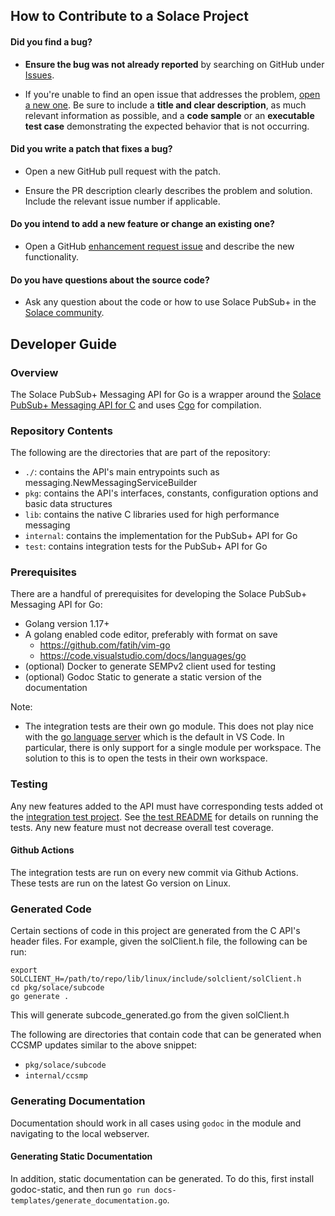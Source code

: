 ## How to Contribute to a Solace Project

#### **Did you find a bug?**

* **Ensure the bug was not already reported** by searching on GitHub under [Issues](https://github.com/SolaceProducts/pubsubplus-go-client/issues).

* If you're unable to find an open issue that addresses the problem, [open a new one](https://github.com/SolaceProducts/pubsubplus-go-client/issues/new). Be sure to include a **title and clear description**, as much relevant information as possible, and a **code sample** or an **executable test case** demonstrating the expected behavior that is not occurring.

#### **Did you write a patch that fixes a bug?**

* Open a new GitHub pull request with the patch.

* Ensure the PR description clearly describes the problem and solution. Include the relevant issue number if applicable.

#### **Do you intend to add a new feature or change an existing one?**

* Open a GitHub [enhancement request issue](https://github.com/SolaceProducts/pubsubplus-go-client/issues/new) and describe the new functionality.

#### **Do you have questions about the source code?**

* Ask any question about the code or how to use Solace PubSub+ in the [Solace community](https://solace.dev/community/).

## Developer Guide

### Overview

The Solace PubSub+ Messaging API for Go is a wrapper around the [Solace PubSub+ Messaging API for C](https://docs.solace.com/Solace-PubSub-Messaging-APIs/C-API/c-api-home.htm) and uses [Cgo](https://pkg.go.dev/cmd/cgo) for compilation.

### Repository Contents

The following are the directories that are part of the repository:
- `./`: contains the API's main entrypoints such as messaging.NewMessagingServiceBuilder
- `pkg`: contains the API's interfaces, constants, configuration options and basic data structures
- `lib`: contains the native C libraries used for high performance messaging
- `internal`: contains the implementation for the PubSub+ API for Go
- `test`: contains integration tests for the PubSub+ API for Go

### Prerequisites

There are a handful of prerequisites for developing the Solace PubSub+ Messaging API for Go:
- Golang version 1.17+
- A golang enabled code editor, preferably with format on save
    - https://github.com/fatih/vim-go
    - https://code.visualstudio.com/docs/languages/go
- (optional) Docker to generate SEMPv2 client used for testing
- (optional) Godoc Static to generate a static version of the documentation

Note:
- The integration tests are their own go module. This does not play nice with the [go language server](https://github.com/golang/tools/blob/master/gopls/README.md) which is the default in VS Code. In particular, there is only support for a single module per workspace. The solution to this is to open the tests in their own workspace.

### Testing

Any new features added to the API must have corresponding tests added ot the [integration test project](./test). See [the test README](./test/README.md) for details on running the tests. Any new feature must not decrease overall test coverage.

#### Github Actions

The integration tests are run on every new commit via Github Actions. These tests are run on the latest Go version on Linux.

### Generated Code
Certain sections of code in this project are generated from the C API's header files. For example, given the solClient.h file,
the following can be run:
```
export SOLCLIENT_H=/path/to/repo/lib/linux/include/solclient/solClient.h
cd pkg/solace/subcode
go generate .
```
This will generate subcode_generated.go from the given solClient.h

The following are directories that contain code that can be generated when CCSMP updates similar to the above snippet:
- `pkg/solace/subcode`
- `internal/ccsmp`

### Generating Documentation

Documentation should work in all cases using `godoc` in the module and navigating to the local webserver. 

#### Generating Static Documentation

In addition, static documentation can be generated. To do this, first install godoc-static, and then run `go run docs-templates/generate_documentation.go`.
